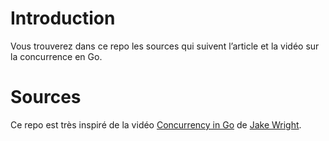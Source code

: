 # Introduction

Vous trouverez dans ce repo les sources qui suivent l’article et la vidéo sur la concurrence en Go.

# Sources

Ce repo est très inspiré de la vidéo [Concurrency in Go](https://www.youtube.com/watch?v=LvgVSSpwND8) de [Jake Wright](https://www.youtube.com/channel/UCc1Pn7FxieMohCZFPYEbs7w).